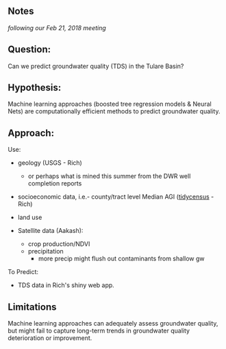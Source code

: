## Notes  

*following our Feb 21, 2018 meeting*  

## Question:  
 
Can we predict groundwater quality (TDS) in the Tulare Basin?  

## Hypothesis:  

Machine learning approaches (boosted tree regression models & Neural Nets) are computationally efficient methods to predict groundwater quality.  

## Approach:  

Use:  

* geology (USGS - Rich)  
	+ or perhaps what is mined this summer from the DWR well completion reports  
* socioeconomic data, i.e.- county/tract level Median AGI ([tidycensus](https://walkerke.github.io/tidycensus/articles/spatial-data.html) - Rich)   
* land use  

* Satellite data (Aakash):  
	+ crop production/NDVI  
	+ precipitation  
		+ more precip might flush out contaminants from shallow gw

		
To Predict:  

* TDS data in Rich's shiny web app.  


## Limitations  

Machine learning approaches can adequately assess groundwater quality, but might fail to capture long-term trends in groundwater quality deterioration or improvement.  
